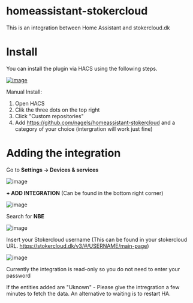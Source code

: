 # homeassistant-stokercloud

This is an integration between Home Assistant and stokercloud.dk

# Install

You can install the plugin via HACS using the following steps.

[![image](https://github.com/user-attachments/assets/428dccf0-d67c-4b34-b65e-8e9cbc723ce7)](https://my.home-assistant.io/redirect/hacs_repository/?owner=nagels&repository=homeassistant-stokercloud&category=integration)

Manual Install:
1. Open HACS
2. Clik the three dots on the top right
4. Click "Custom repositories"
5. Add https://github.com/nagels/homeassistant-stokercloud and a category of your choice (intergration will work just fine)

# Adding the integration

Go to **Settings -> Devices & services**

![image](https://github.com/user-attachments/assets/c2137e41-156d-4814-829a-ac763e08d873)

**+ ADD INTEGRATION** (Can be found in the bottom right corner)

![image](https://github.com/user-attachments/assets/e99278d9-5121-40a4-b9c7-af48561a9140)

Search for **NBE**

![image](https://github.com/user-attachments/assets/f2424009-c2bf-480a-adcd-1ad48b1c67f8)

Insert your Stokercloud username (This can be found in your stokercloud URL. https://stokercloud.dk/v3/#/USERNAME/main-page)

![image](https://github.com/user-attachments/assets/1cc6e285-b653-436b-9396-ed3c3a47f0d4)

Currently the integration is read-only so you do not need to enter your password

If the entities added are "Uknown" - Please give the intregration a few minutes to fetch the data.
An alternative to waiting is to restart HA.
